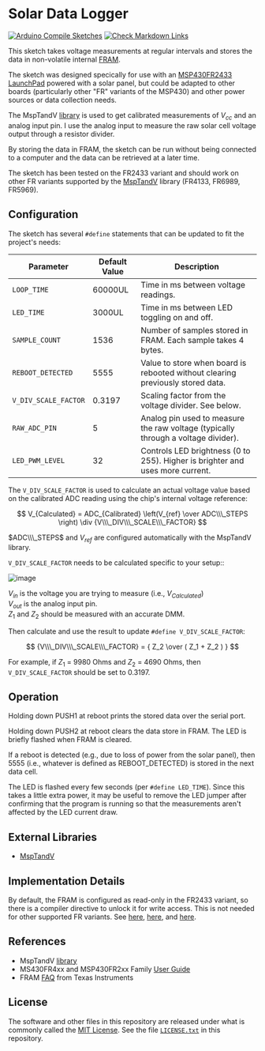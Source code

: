 # Solar Data Logger

[![Arduino Compile Sketches](https://github.com/Andy4495/solar_data_logger/actions/workflows/arduino-compile-sketches.yml/badge.svg)](https://github.com/Andy4495/solar_data_logger/actions/workflows/arduino-compile-sketches.yml)
[![Check Markdown Links](https://github.com/Andy4495/solar_data_logger/actions/workflows/CheckMarkdownLinks.yml/badge.svg)](https://github.com/Andy4495/solar_data_logger/actions/workflows/CheckMarkdownLinks.yml)

This sketch takes voltage measurements at regular intervals and stores the data in non-volatile internal [FRAM][4].

The sketch was designed specically for use with an [MSP430FR2433 LaunchPad][5] powered with a solar panel, but could be adapted to other boards (particularly other "FR" variants of the MSP430) and other power sources or data collection needs.

The MspTandV [library][1] is used to get calibrated measurements of $V_{cc}$ and an analog input pin. I use the analog input to measure the raw solar cell voltage output through a resistor divider.

By storing the data in FRAM, the sketch can be run without being connected to a computer and the data can be retrieved at a later time.

The sketch has been tested on the FR2433 variant and should work on other FR variants supported by the [MspTandV][1] library (FR4133, FR6989, FR5969).

## Configuration

The sketch has several `#define` statements that can be updated to fit the project's needs:

| Parameter            | Default Value | Description |
| -------------------- | ------------- | ----------- |
| `LOOP_TIME`          | 60000UL       | Time in ms between voltage readings. |
| `LED_TIME`           | 3000UL        | Time in ms between LED toggling  on and off. |
| `SAMPLE_COUNT`       | 1536          | Number of samples stored in FRAM. Each sample takes 4 bytes. |
| `REBOOT_DETECTED`    | 5555          | Value to store when board is rebooted without clearing previously stored data. |
| `V_DIV_SCALE_FACTOR` | 0.3197        | Scaling factor from the voltage divider. See below. |
| `RAW_ADC_PIN`        | 5             | Analog pin used to measure the raw voltage (typically through a voltage divider). |
| `LED_PWM_LEVEL`      | 32            | Controls LED brightness (0 to 255). Higher is brighter and uses more current. |

The `V_DIV_SCALE_FACTOR` is used to calculate an actual voltage value based on the calibrated ADC reading using the chip's internal voltage reference:

$$
V_{Calculated} =  ADC_{Calibrated} \left(V_{ref} \over ADC\\\_STEPS \right) \div {V\\\_DIV\\\_SCALE\\\_FACTOR}
$$

$ADC\\\_STEPS$ and $V_{ref}$ are configured automatically with the MspTandV library.

`V_DIV_SCALE_FACTOR` needs to be calculated specific to your setup::

![image](https://upload.wikimedia.org/wikipedia/commons/3/31/Impedance_voltage_divider.svg "Image by Wikipedia user Velociostrich CC BY-SA 3.0")

[//]: # (CC BY-SA 3.0: https://creativecommons.org/licenses/by-sa/3.0/)

$V_{in}$ is the voltage you are trying to measure (i.e., $V_{Calculated}$)  
$V_{out}$ is the analog input pin.  
$Z_1$ and $Z_2$ should be measured with an accurate DMM.

Then calculate and use the result to update `#define V_DIV_SCALE_FACTOR`:

$$
{V\\\_DIV\\\_SCALE\\\_FACTOR} = { Z_2 \over ( Z_1 + Z_2 ) }
$$

For example, if $Z_1$ = 9980 Ohms and $Z_2$ = 4690 Ohms, then `V_DIV_SCALE_FACTOR` should be set to 0.3197.

## Operation

Holding down PUSH1 at reboot prints the stored data over the serial port.

Holding down PUSH2 at reboot clears the data store in FRAM. The LED is briefly flashed when FRAM is cleared.

If a reboot is detected (e.g., due to loss of power from the solar panel), then 5555 (i.e., whatever is defined as REBOOT_DETECTED) is stored in the next data cell.

The LED is flashed every few seconds (per `#define LED_TIME`). Since this takes a little extra power, it may be useful to remove the LED jumper after confirming that the program is running so that the measurements aren't affected by the LED current draw.

## External Libraries

- [MspTandV][1]

## Implementation Details

By default, the FRAM is configured as read-only in the FR2433 variant, so there is a compiler directive to unlock it for write access. This is not needed for other supported FR variants. See [here][47], [here][2], and [here][3].

## References

- MspTandV [library][1]
- MS430FR4xx and MSP430FR2xx Family [User Guide][2]
- FRAM [FAQ][4] from Texas Instruments

## License

The software and other files in this repository are released under what is commonly called the [MIT License][100]. See the file [`LICENSE.txt`][101] in this repository.

[1]: https://github.com/Andy4495/MspTandV
[2]: https://www.ti.com/lit/pdf/slau445
[3]: https://embeddedcomputing.weebly.com/launchpad-msp430fr2433.html
[4]: https://www.ti.com/lit/wp/slat151/slat151.pdf
[5]: https://www.ti.com/tool/MSP-EXP430FR2433
[47]: https://github.com/energia/msp430-lg-core/issues/47
[100]: https://choosealicense.com/licenses/mit/
[101]: ./LICENSE.txt
[//]: # ([200]: https://github.com/Andy4495/Solar-Data-Logger)

[//]: # (This is a way to hack a comment in Markdown. This will not be displayed when rendered.)
